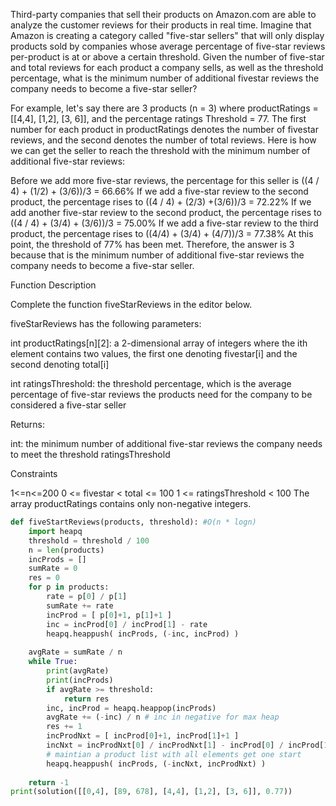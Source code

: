 
Third-party companies that sell their products on Amazon.com are able to analyze the customer reviews for their products in real time. Imagine that Amazon is creating a category called "five-star sellers" that will only display products sold by companies whose average percentage of five-star reviews per-product is at or above a certain threshold. Given the number of five-star and total reviews for each product a company sells, as well as the threshold percentage, what is the minimum number of additional fivestar reviews the company needs to become a five-star seller?

For example, let's say there are 3 products (n = 3) where productRatings = [[4,4], [1,2], [3, 6]], and the percentage ratings Threshold = 77. The first number for each product in productRatings denotes the number of fivestar reviews, and the second denotes the number of total reviews. Here is how we can get the seller to reach the threshold with the minimum number of additional five-star reviews:

Before we add more five-star reviews, the percentage for this seller is ((4 / 4) + (1/2) + (3/6))/3 = 66.66%
If we add a five-star review to the second product, the percentage rises to ((4 / 4) + (2/3) +(3/6))/3 = 72.22%
If we add another five-star review to the second product, the percentage rises to ((4 / 4) + (3/4) + (3/6))/3 = 75.00%
If we add a five-star review to the third product, the percentage rises to ((4/4) + (3/4) + (4/7))/3 = 77.38%
At this point, the threshold of 77% has been met. Therefore, the answer is 3 because that is the minimum number of additional five-star reviews the company needs to become a five-star seller.

Function Description

Complete the function fiveStarReviews in the editor below.

fiveStarReviews has the following parameters:

int productRatings[n][2]: a 2-dimensional array of integers where the ith element contains two values, the first one denoting fivestar[i] and the second denoting total[i]

int ratingsThreshold: the threshold percentage, which is the average percentage of five-star reviews the products need for the company to be considered a five-star seller

Returns:

int: the minimum number of additional five-star reviews the company needs to meet the threshold ratingsThreshold

Constraints

1<=n<=200
0 <= fivestar < total <= 100
1 <= ratingsThreshold < 100
The array productRatings contains only non-negative integers.

```python
def fiveStartReviews(products, threshold): #O(n * logn)
    import heapq
    threshold = threshold / 100
    n = len(products)
    incProds = []
    sumRate = 0
    res = 0
    for p in products:
        rate = p[0] / p[1]
        sumRate += rate
        incProd = [ p[0]+1, p[1]+1 ]
        inc = incProd[0] / incProd[1] - rate
        heapq.heappush( incProds, (-inc, incProd) )
    
    avgRate = sumRate / n
    while True:
        print(avgRate)
        print(incProds)
        if avgRate >= threshold:
            return res
        inc, incProd = heapq.heappop(incProds)
        avgRate += (-inc) / n # inc in negative for max heap
        res += 1
        incProdNxt = [ incProd[0]+1, incProd[1]+1 ]
        incNxt = incProdNxt[0] / incProdNxt[1] - incProd[0] / incProd[1] 
        # maintian a product list with all elements get one start
        heapq.heappush( incProds, (-incNxt, incProdNxt) ) 
    
    return -1
print(solution([[0,4], [89, 678], [4,4], [1,2], [3, 6]], 0.77))
```